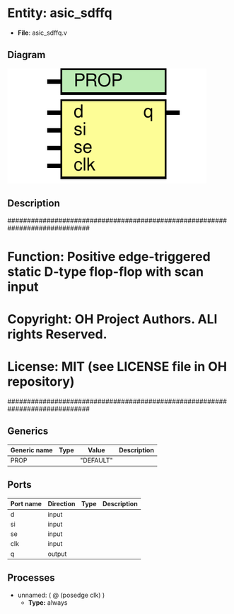 # Entity: asic_sdffq

- **File**: asic_sdffq.v
## Diagram

![Diagram](asic_sdffq.svg "Diagram")
## Description

#############################################################################
# Function: Positive edge-triggered static D-type flop-flop with scan input #
#                                                                           #
# Copyright: OH Project Authors. ALl rights Reserved.                       #
# License:  MIT (see LICENSE file in OH repository)                         #
#############################################################################

## Generics

| Generic name | Type | Value     | Description |
| ------------ | ---- | --------- | ----------- |
| PROP         |      | "DEFAULT" |             |
## Ports

| Port name | Direction | Type | Description |
| --------- | --------- | ---- | ----------- |
| d         | input     |      |             |
| si        | input     |      |             |
| se        | input     |      |             |
| clk       | input     |      |             |
| q         | output    |      |             |
## Processes
- unnamed: ( @ (posedge clk) )
  - **Type:** always
